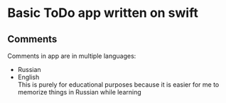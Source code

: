 #  Basic ToDo app written on swift

## Comments
Comments in app are in multiple languages:
* Russian
* English  
This is purely for educational purposes because it is easier for me to 
memorize things in Russian while learning
